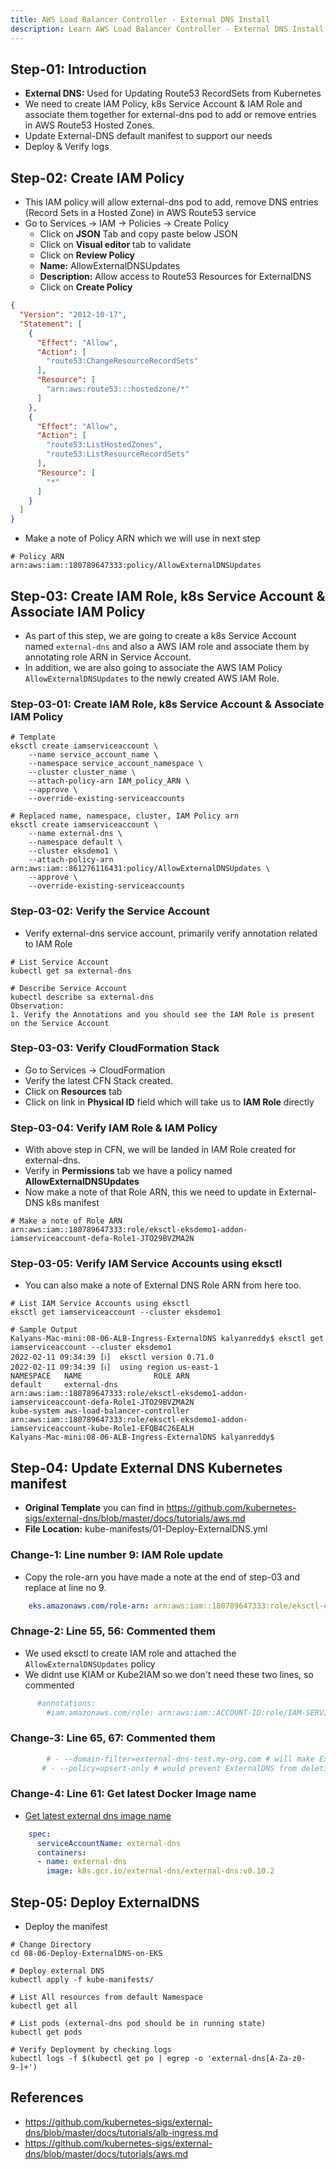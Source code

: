 ```yaml
---
title: AWS Load Balancer Controller - External DNS Install
description: Learn AWS Load Balancer Controller - External DNS Install
---
```


## Step-01: Introduction
- **External DNS:** Used for Updating Route53 RecordSets from Kubernetes 
- We need to create IAM Policy, k8s Service Account & IAM Role and associate them together for external-dns pod to add or remove entries in AWS Route53 Hosted Zones. 
- Update External-DNS default manifest to support our needs
- Deploy & Verify logs

## Step-02: Create IAM Policy
- This IAM policy will allow external-dns pod to add, remove DNS entries (Record Sets in a Hosted Zone) in AWS Route53 service
- Go to Services -> IAM -> Policies -> Create Policy
  - Click on **JSON** Tab and copy paste below JSON
  - Click on **Visual editor** tab to validate
  - Click on **Review Policy**
  - **Name:** AllowExternalDNSUpdates 
  - **Description:** Allow access to Route53 Resources for ExternalDNS
  - Click on **Create Policy**  

```json
{
  "Version": "2012-10-17",
  "Statement": [
    {
      "Effect": "Allow",
      "Action": [
        "route53:ChangeResourceRecordSets"
      ],
      "Resource": [
        "arn:aws:route53:::hostedzone/*"
      ]
    },
    {
      "Effect": "Allow",
      "Action": [
        "route53:ListHostedZones",
        "route53:ListResourceRecordSets"
      ],
      "Resource": [
        "*"
      ]
    }
  ]
}
```
- Make a note of Policy ARN which we will use in next step
```t
# Policy ARN
arn:aws:iam::180789647333:policy/AllowExternalDNSUpdates
```  


## Step-03: Create IAM Role, k8s Service Account & Associate IAM Policy
- As part of this step, we are going to create a k8s Service Account named `external-dns` and also a AWS IAM role and associate them by annotating role ARN in Service Account.
- In addition, we are also going to associate the AWS IAM Policy `AllowExternalDNSUpdates` to the newly created AWS IAM Role.
### Step-03-01: Create IAM Role, k8s Service Account & Associate IAM Policy
```t
# Template
eksctl create iamserviceaccount \
    --name service_account_name \
    --namespace service_account_namespace \
    --cluster cluster_name \
    --attach-policy-arn IAM_policy_ARN \
    --approve \
    --override-existing-serviceaccounts

# Replaced name, namespace, cluster, IAM Policy arn 
eksctl create iamserviceaccount \
    --name external-dns \
    --namespace default \
    --cluster eksdemo1 \
    --attach-policy-arn arn:aws:iam::861276116431:policy/AllowExternalDNSUpdates \
    --approve \
    --override-existing-serviceaccounts
```
### Step-03-02: Verify the Service Account
- Verify external-dns service account, primarily verify annotation related to IAM Role
```t
# List Service Account
kubectl get sa external-dns

# Describe Service Account
kubectl describe sa external-dns
Observation: 
1. Verify the Annotations and you should see the IAM Role is present on the Service Account
```
### Step-03-03: Verify CloudFormation Stack
- Go to Services -> CloudFormation
- Verify the latest CFN Stack created.
- Click on **Resources** tab
- Click on link  in **Physical ID** field which will take us to **IAM Role** directly

### Step-03-04: Verify IAM Role & IAM Policy
- With above step in CFN, we will be landed in IAM Role created for external-dns. 
- Verify in **Permissions** tab we have a policy named **AllowExternalDNSUpdates**
- Now make a note of that Role ARN, this we need to update in External-DNS k8s manifest
```t
# Make a note of Role ARN
arn:aws:iam::180789647333:role/eksctl-eksdemo1-addon-iamserviceaccount-defa-Role1-JTO29BVZMA2N
```

### Step-03-05: Verify IAM Service Accounts using eksctl
- You can also make a note of External DNS Role ARN from here too. 
```t
# List IAM Service Accounts using eksctl
eksctl get iamserviceaccount --cluster eksdemo1

# Sample Output
Kalyans-Mac-mini:08-06-ALB-Ingress-ExternalDNS kalyanreddy$ eksctl get iamserviceaccount --cluster eksdemo1
2022-02-11 09:34:39 [ℹ]  eksctl version 0.71.0
2022-02-11 09:34:39 [ℹ]  using region us-east-1
NAMESPACE	NAME				ROLE ARN
default		external-dns			arn:aws:iam::180789647333:role/eksctl-eksdemo1-addon-iamserviceaccount-defa-Role1-JTO29BVZMA2N
kube-system	aws-load-balancer-controller	arn:aws:iam::180789647333:role/eksctl-eksdemo1-addon-iamserviceaccount-kube-Role1-EFQB4C26EALH
Kalyans-Mac-mini:08-06-ALB-Ingress-ExternalDNS kalyanreddy$ 
```


## Step-04: Update External DNS Kubernetes manifest
- **Original Template** you can find in https://github.com/kubernetes-sigs/external-dns/blob/master/docs/tutorials/aws.md
- **File Location:** kube-manifests/01-Deploy-ExternalDNS.yml
### Change-1: Line number 9: IAM Role update
  - Copy the role-arn you have made a note at the end of step-03 and replace at line no 9.
```yaml
    eks.amazonaws.com/role-arn: arn:aws:iam::180789647333:role/eksctl-eksdemo1-addon-iamserviceaccount-defa-Role1-JTO29BVZMA2N
```
### Chnage-2: Line 55, 56: Commented them
- We used eksctl to create IAM role and attached the `AllowExternalDNSUpdates` policy
- We didnt use KIAM or Kube2IAM so we don't need these two lines, so commented
```yaml
      #annotations:  
        #iam.amazonaws.com/role: arn:aws:iam::ACCOUNT-ID:role/IAM-SERVICE-ROLE-NAME    
```
### Change-3: Line 65, 67: Commented them
```yaml
        # - --domain-filter=external-dns-test.my-org.com # will make ExternalDNS see only the hosted zones matching provided domain, omit to process all available hosted zones
       # - --policy=upsert-only # would prevent ExternalDNS from deleting any records, omit to enable full synchronization
```

### Change-4: Line 61: Get latest Docker Image name
- [Get latest external dns image name](https://github.com/kubernetes-sigs/external-dns/releases/tag/v0.10.2)
```yaml
    spec:
      serviceAccountName: external-dns
      containers:
      - name: external-dns
        image: k8s.gcr.io/external-dns/external-dns:v0.10.2
```

## Step-05: Deploy ExternalDNS
- Deploy the manifest
```t
# Change Directory
cd 08-06-Deploy-ExternalDNS-on-EKS

# Deploy external DNS
kubectl apply -f kube-manifests/

# List All resources from default Namespace
kubectl get all

# List pods (external-dns pod should be in running state)
kubectl get pods

# Verify Deployment by checking logs
kubectl logs -f $(kubectl get po | egrep -o 'external-dns[A-Za-z0-9-]+')
```

## References
- https://github.com/kubernetes-sigs/external-dns/blob/master/docs/tutorials/alb-ingress.md
- https://github.com/kubernetes-sigs/external-dns/blob/master/docs/tutorials/aws.md


